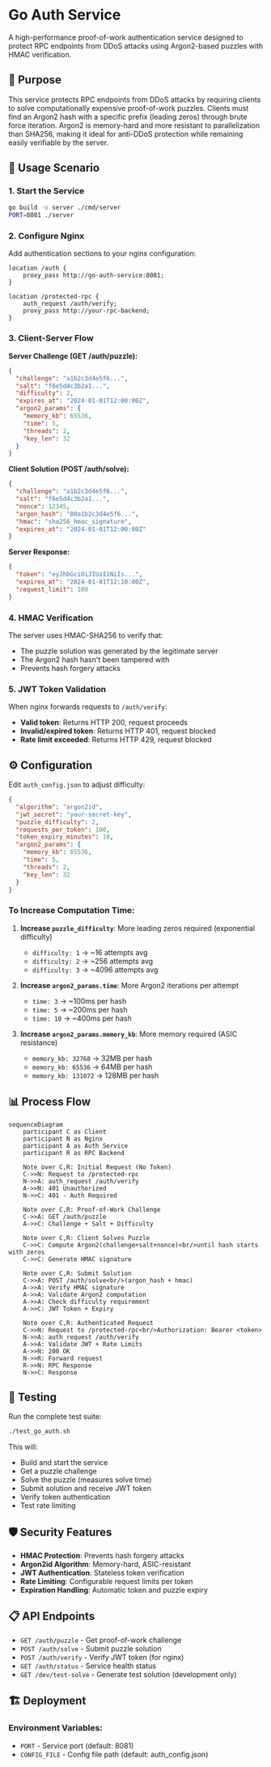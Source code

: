 # Go Auth Service

A high-performance proof-of-work authentication service designed to protect RPC endpoints from DDoS attacks using Argon2-based puzzles with HMAC verification.

## 🎯 **Purpose**

This service protects RPC endpoints from DDoS attacks by requiring clients to solve computationally expensive proof-of-work puzzles. Clients must find an Argon2 hash with a specific prefix (leading zeros) through brute force iteration. Argon2 is memory-hard and more resistant to parallelization than SHA256, making it ideal for anti-DDoS protection while remaining easily verifiable by the server.

## 🚀 **Usage Scenario**

### 1. **Start the Service**
```bash
go build -o server ./cmd/server
PORT=8081 ./server
```

### 2. **Configure Nginx**
Add authentication sections to your nginx configuration:

```nginx
location /auth {
    proxy_pass http://go-auth-service:8081;
}

location /protected-rpc {
    auth_request /auth/verify;
    proxy_pass http://your-rpc-backend;
}
```

### 3. **Client-Server Flow**

**Server Challenge (GET /auth/puzzle):**
```json
{
  "challenge": "a1b2c3d4e5f6...",
  "salt": "f6e5d4c3b2a1...",
  "difficulty": 2,
  "expires_at": "2024-01-01T12:00:00Z",
  "argon2_params": {
    "memory_kb": 65536,
    "time": 5,
    "threads": 2,
    "key_len": 32
  }
}
```

**Client Solution (POST /auth/solve):**
```json
{
  "challenge": "a1b2c3d4e5f6...",
  "salt": "f6e5d4c3b2a1...",
  "nonce": 12345,
  "argon_hash": "00a1b2c3d4e5f6...",
  "hmac": "sha256_hmac_signature",
  "expires_at": "2024-01-01T12:00:00Z"
}
```

**Server Response:**
```json
{
  "token": "eyJhbGciOiJIUzI1NiIs...",
  "expires_at": "2024-01-01T12:10:00Z",
  "request_limit": 100
}
```

### 4. **HMAC Verification**

The server uses HMAC-SHA256 to verify that:
- The puzzle solution was generated by the legitimate server
- The Argon2 hash hasn't been tampered with
- Prevents hash forgery attacks

### 5. **JWT Token Validation**

When nginx forwards requests to `/auth/verify`:
- **Valid token**: Returns HTTP 200, request proceeds
- **Invalid/expired token**: Returns HTTP 401, request blocked
- **Rate limit exceeded**: Returns HTTP 429, request blocked

## ⚙️ **Configuration**

Edit `auth_config.json` to adjust difficulty:

```json
{
  "algorithm": "argon2id",
  "jwt_secret": "your-secret-key",
  "puzzle_difficulty": 2,
  "requests_per_token": 100,
  "token_expiry_minutes": 10,
  "argon2_params": {
    "memory_kb": 65536,
    "time": 5,
    "threads": 2,
    "key_len": 32
  }
}
```

### **To Increase Computation Time:**

1. **Increase `puzzle_difficulty`**: More leading zeros required (exponential difficulty)
   - `difficulty: 1` → ~16 attempts avg
   - `difficulty: 2` → ~256 attempts avg  
   - `difficulty: 3` → ~4096 attempts avg

2. **Increase `argon2_params.time`**: More Argon2 iterations per attempt
   - `time: 3` → ~100ms per hash
   - `time: 5` → ~200ms per hash
   - `time: 10` → ~400ms per hash

3. **Increase `argon2_params.memory_kb`**: More memory required (ASIC resistance)
   - `memory_kb: 32768` → 32MB per hash
   - `memory_kb: 65536` → 64MB per hash
   - `memory_kb: 131072` → 128MB per hash

## 📊 **Process Flow**

```mermaid
sequenceDiagram
    participant C as Client
    participant N as Nginx
    participant A as Auth Service
    participant R as RPC Backend

    Note over C,R: Initial Request (No Token)
    C->>N: Request to /protected-rpc
    N->>A: auth_request /auth/verify
    A->>N: 401 Unauthorized
    N->>C: 401 - Auth Required

    Note over C,R: Proof-of-Work Challenge
    C->>A: GET /auth/puzzle
    A->>C: Challenge + Salt + Difficulty

    Note over C,R: Client Solves Puzzle
    C->>C: Compute Argon2(challenge+salt+nonce)<br/>until hash starts with zeros
    C->>C: Generate HMAC signature

    Note over C,R: Submit Solution
    C->>A: POST /auth/solve<br/>(argon_hash + hmac)
    A->>A: Verify HMAC signature
    A->>A: Validate Argon2 computation
    A->>A: Check difficulty requirement
    A->>C: JWT Token + Expiry

    Note over C,R: Authenticated Request
    C->>N: Request to /protected-rpc<br/>Authorization: Bearer <token>
    N->>A: auth_request /auth/verify
    A->>A: Validate JWT + Rate Limits
    A->>N: 200 OK
    N->>R: Forward request
    R->>N: RPC Response
    N->>C: Response
```

## 🧪 **Testing**

Run the complete test suite:

```bash
./test_go_auth.sh
```

This will:
- Build and start the service
- Get a puzzle challenge
- Solve the puzzle (measures solve time)
- Submit solution and receive JWT token
- Verify token authentication
- Test rate limiting

## 🛡️ **Security Features**

- **HMAC Protection**: Prevents hash forgery attacks
- **Argon2id Algorithm**: Memory-hard, ASIC-resistant
- **JWT Authentication**: Stateless token verification
- **Rate Limiting**: Configurable request limits per token
- **Expiration Handling**: Automatic token and puzzle expiry

## 📋 **API Endpoints**

- `GET /auth/puzzle` - Get proof-of-work challenge
- `POST /auth/solve` - Submit puzzle solution
- `POST /auth/verify` - Verify JWT token (for nginx)
- `GET /auth/status` - Service health status
- `GET /dev/test-solve` - Generate test solution (development only)

## 🏗️ **Deployment**

### Environment Variables:
- `PORT` - Service port (default: 8081)
- `CONFIG_FILE` - Config file path (default: auth_config.json)
